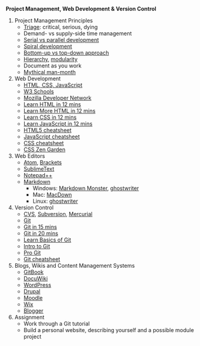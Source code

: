 **Project Management, Web Development & Version Control**
1. Project Management Principles
   * [Triage](https://jeffschwisow.com/how-triage-will-keep-your-projects-from-killing-you-2/): critical, serious, dying
   * Demand- vs supply-side time management
   * [Serial vs parallel development](https://medium.com/ucsddesignco/iterative-vs-parallel-prototyping-575d455da5b5)
   * [Spiral development](https://en.wikipedia.org/wiki/Spiral_model)
   * [Bottom-up vs top-down approach](https://techdifferences.com/difference-between-top-down-and-bottom-up-approach.html)
   * [Hierarchy](https://www.hierarchystructure.com/what-is-project-hierarchy/), [modularity](https://en.wikipedia.org/wiki/Modularity)
   * Document as you work
   * [Mythical man-month](https://en.wikipedia.org/wiki/The_Mythical_Man-Month)
2. Web Development
   * [HTML, CSS, JavaScript](https://blog.hubspot.com/marketing/web-design-html-css-javascript)
   * [W3 Schools](https://www.w3schools.com/)
   * [Mozilla Developer Network](https://developer.mozilla.org/en-US/)
   * [Learn HTML in 12 mins](https://www.youtube.com/watch?v=bWPMSSsVdPk)
   * [Learn More HTML in 12 mins](https://www.youtube.com/watch?v=KJ13lX20FqU)
   * [Learn CSS in 12 mins](https://www.youtube.com/watch?v=0afZj1G0BIE)
   * [Learn JavaScript in 12 mins](https://www.youtube.com/watch?v=Ukg_U3CnJWI)
   * [HTML5 cheatsheet](https://websitesetup.org/html5-cheat-sheet/)
   * [JavaScript cheatsheet](https://websitesetup.org/javascript-cheat-sheet/)
   * [CSS cheatsheet](https://websitesetup.org/css3-cheat-sheet/)
   * [CSS Zen Garden](http://www.csszengarden.com/)
3. Web Editors
   * [Atom](https://atom.io/), [Brackets](http://brackets.io/)
   * [SublimeText](https://www.sublimetext.com/)
   * [Notepad++](https://notepad-plus-plus.org/)
   * [Markdown](https://guides.github.com/features/mastering-markdown/)
     - Windows: [Markdown Monster](https://markdownmonster.west-wind.com/), [ghostwriter](https://wereturtle.github.io/ghostwriter/)
     - Mac: [MacDown](https://macdown.uranusjr.com/)
     - Linux: [ghostwriter](https://wereturtle.github.io/ghostwriter/)
4. Version Control
   * [CVS](https://www.nongnu.org/cvs/), [Subversion](http://subversion.apache.org/), [Mercurial](https://www.mercurial-scm.org/)
   * [Git](https://www.freecodecamp.org/news/what-is-git-and-how-to-use-it-c341b049ae61/)
   * [Git in 15 mins](https://www.youtube.com/watch?v=USjZcfj8yxE)
   * [Git in 20 mins](https://www.youtube.com/watch?v=IHaTbJPdB-s)
   * [Learn Basics of Git](https://www.freecodecamp.org/news/learn-the-basics-of-git-in-under-10-minutes-da548267cc91/)
   * [Intro to Git](https://product.hubspot.com/blog/git-and-github-tutorial-for-beginners)
   * [Pro Git](https://git-scm.com/book/en/v2)
   * [Git cheatsheet](https://github.github.com/training-kit/downloads/github-git-cheat-sheet.pdf)
5. Blogs, Wikis and Content Management Systems
   * [GitBook](https://www.gitbook.com/)
   * [DocuWiki](https://www.dokuwiki.org/dokuwiki)
   * [WordPress](https://wordpress.com/)
   * [Drupal](https://www.drupal.org/home)
   * [Moodle](https://moodle.org/)
   * [Wix](https://www.wix.com/)
   * [Blogger](https://www.blogger.com/about/)
6. Assignment
   * Work through a Git tutorial
   * Build a personal website, describing yourself and a possible module project
